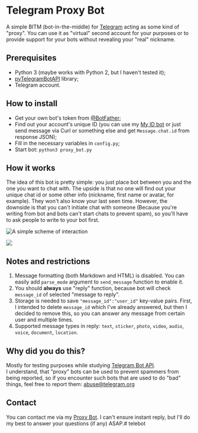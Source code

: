 # Telegram Proxy Bot 

A simple BITM (bot-in-the-middle) for [Telegram](https://telegram.org/) acting as some kind of "proxy". You can use it as "virtual" second account for your purposes or to provide support for your bots without revealing your "real" nickname.  

## Prerequisites
* Python 3 (maybe works with Python 2, but I haven't tested it);
* [pyTelegramBotAPI](https://github.com/eternnoir/pyTelegramBotAPI/) library;
* Telegram account.

## How to install
* Get your own bot's token from [@BotFather](https://telegram.me/botfather);
* Find out your account's unique ID (you can use my [My ID bot](https://telegram.me/my_id_bot) or just send message via Curl or something else and get `Message.chat.id` from response JSON);
* Fill in the necessary variables in `config.py`;
* Start bot: `python3 proxy_bot.py`


## How it works

The idea of this bot is pretty simple: you just place bot between you and the one you want to chat with. The upside is that no one will find out your unique chat id or some other info (nickname, first name or avatar, for example). They won't also know your last seen time. However, the downside is that you can't initiate chat with someone (Because you're writing from bot and bots can't start chats to prevent spam), so you'll have to ask people to write to your bot first.

![A simple scheme of interaction](https://habrastorage.org/files/4a2/d19/753/4a2d19753eb34073bfda0b872bf228b3.png)

![](http://i.imgur.com/PKheJam.png)


## Notes and restrictions

1. Message formatting (both Markdown and HTML) is disabled. You can easily add `parse_mode` argument to `send_message` function to enable it.
2. You should **always** use "reply" function, because bot will check `message_id` of selected "message to reply".
3. Storage is needed to save `"message_id":"user_id"` key-value pairs. First, I intended to delete `message_id` which I've already answered, but then I decided to remove this, so you can answer any message from certain user and multiple times.
4. Supported message types in reply: `text`, `sticker`, `photo`, `video`, `audio`, `voice`, `document`, `location`.

## Why did you do this?

Mostly for testing purposes while studying [Telegram Bot API](https://core.telegram.org/bots/api).  
I understand, that "proxy" bots can be used to prevent spammers from being reported, so if you encounter such bots that are used to do "bad" things, feel free to report them: [abuse@telegram.org](mailto:abuse@telegram.org)


## Contact
You can contact me via my [Proxy Bot](https://telegram.me/msg_proxy_bot). I can't ensure instant reply, but I'll do my best to answer your questions (if any) ASAP.# telebot
